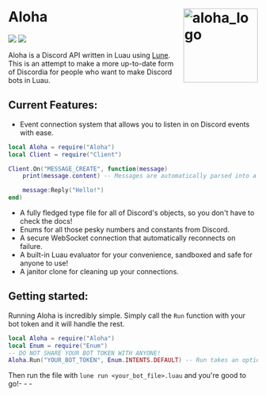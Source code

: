 # Aloha <img src="https://cdn.discordapp.com/attachments/1298468918951936010/1299273719482548244/image.png?ex=671c9a72&is=671b48f2&hm=ce3a6397c3f9bc3c5e987dde618611e70d49de9e2655a48d260f95ec73bd85ac&" alt="aloha_logo" style="float: right; margin-left: 10px;" height="150">
![](https://img.shields.io/badge/version-0.3.0-orange) ![](https://img.shields.io/badge/license-GPLv3-blue)

 
 Aloha is a Discord API written in Luau using [Lune](https://github.com/lune-org/lune). This is an attempt to make a more up-to-date form of Discordia for people who want to make Discord bots in Luau.


## Current Features:
- Event connection system that allows you to listen in on Discord events with ease.
```lua
local Aloha = require("Aloha")
local Client = require("Client")

Client.On("MESSAGE_CREATE", function(message)
	print(message.content) -- Messages are automatically parsed into a Lua table, and abstracted to make accessing the channel, guild, etc, easier!

	message:Reply("Hello!")
end)
```
- A fully fledged type file for all of Discord's objects, so you don't have to check the docs!
- Enums for all those pesky numbers and constants from Discord.
- A secure WebSocket connection that automatically reconnects on failure.
- A built-in Luau evaluator for your convenience, sandboxed and safe for anyone to use!
- A janitor clone for cleaning up your connections.


## Getting started:
Running Aloha is incredibly simple. Simply call the `Run` function with your bot token and it will handle the rest.
```lua
local Aloha = require("Aloha")
local Enum = require("Enum")
-- DO NOT SHARE YOUR BOT TOKEN WITH ANYONE!
Aloha.Run("YOUR_BOT_TOKEN", Enum.INTENTS.DEFAULT) -- Run takes an optional second argument for intents.
```
Then run the file with `lune run <your_bot_file>.luau` and you're good to go!- - -

